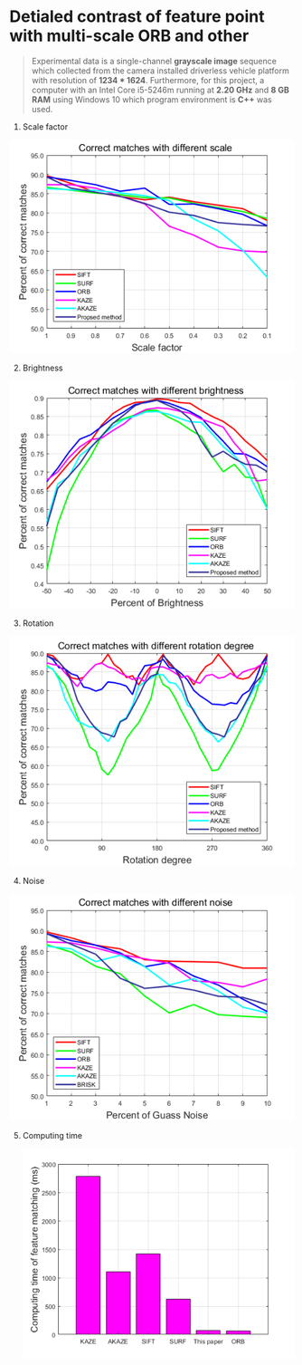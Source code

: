 # Detialed contrast of feature point with multi-scale ORB and other

> Experimental data is a single-channel **grayscale image** sequence which collected from the camera installed driverless vehicle platform with resolution of **1234 * 1624**. Furthermore, for this project, a computer with an Intel Core i5-5246m running at **2.20 GHz** and **8 GB RAM** using Windows 10 which program environment is **C++** was used.

1. Scale factor

![Correct matches with different scale](scale_.bmp)

2. Brightness

![Correct matches with different Brightness](brightness_.bmp)

3. Rotation


![Correct matches with different Brightness](rotation_.bmp)




4. Noise


![Correct matches with different Brightness](noise_.bmp)


5. Computing time

   ![untitled4](time_.bmp)